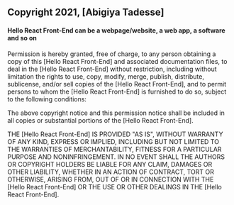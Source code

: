 ## Copyright 2021, [Abigiya Tadesse]

#### Hello React Front-End can be a webpage/website, a web app, a software and so on

Permission is hereby granted, free of charge, to any person obtaining a copy of this [Hello React Front-End] and associated documentation files, to deal in the [Hello React Front-End] without restriction, including without limitation the rights to use, copy, modify, merge, publish, distribute, sublicense, and/or sell copies of the [Hello React Front-End], and to permit persons to whom the [Hello React Front-End] is furnished to do so, subject to the following conditions:

The above copyright notice and this permission notice shall be included in all copies or substantial portions of the [Hello React Front-End].

THE [Hello React Front-End] IS PROVIDED "AS IS", WITHOUT WARRANTY OF ANY KIND, EXPRESS OR IMPLIED, INCLUDING BUT NOT LIMITED TO THE WARRANTIES OF MERCHANTABILITY, FITNESS FOR A PARTICULAR PURPOSE AND NONINFRINGEMENT. IN NO EVENT SHALL THE AUTHORS OR COPYRIGHT HOLDERS BE LIABLE FOR ANY CLAIM, DAMAGES OR OTHER LIABILITY, WHETHER IN AN ACTION OF CONTRACT, TORT OR OTHERWISE, ARISING FROM, OUT OF OR IN CONNECTION WITH THE [Hello React Front-End] OR THE USE OR OTHER DEALINGS IN THE [Hello React Front-End].
